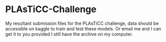 # PLAsTiCC-Challenge

My resultant submission files for the PLAsTiCC challenge, data should be accessible on kaggle to train and test these models. Or email me and I can get it to you provided I still have the archive on my computer.
